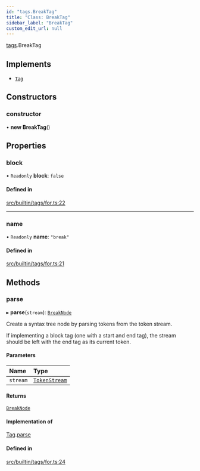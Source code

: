 ```yaml
---
id: "tags.BreakTag"
title: "Class: BreakTag"
sidebar_label: "BreakTag"
custom_edit_url: null
---
```


[tags](../namespaces/tags.md).BreakTag

## Implements

- [`Tag`](../interfaces/Tag.md)

## Constructors

### constructor

• **new BreakTag**()

## Properties

### block

• `Readonly` **block**: ``false``

#### Defined in

[src/builtin/tags/for.ts:22](https://github.com/jg-rp/liquidscript/blob/6bed77c/src/builtin/tags/for.ts#L22)

___

### name

• `Readonly` **name**: ``"break"``

#### Defined in

[src/builtin/tags/for.ts:21](https://github.com/jg-rp/liquidscript/blob/6bed77c/src/builtin/tags/for.ts#L21)

## Methods

### parse

▸ **parse**(`stream`): [`BreakNode`](tags.BreakNode.md)

Create a syntax tree node by parsing tokens from the token
stream.

If implementing a block tag (one with a start and end tag),
the stream should be left with the end tag as its current
token.

#### Parameters

| Name | Type |
| :------ | :------ |
| `stream` | [`TokenStream`](../interfaces/tokens.TokenStream.md) |

#### Returns

[`BreakNode`](tags.BreakNode.md)

#### Implementation of

[Tag](../interfaces/Tag.md).[parse](../interfaces/Tag.md#parse)

#### Defined in

[src/builtin/tags/for.ts:24](https://github.com/jg-rp/liquidscript/blob/6bed77c/src/builtin/tags/for.ts#L24)
